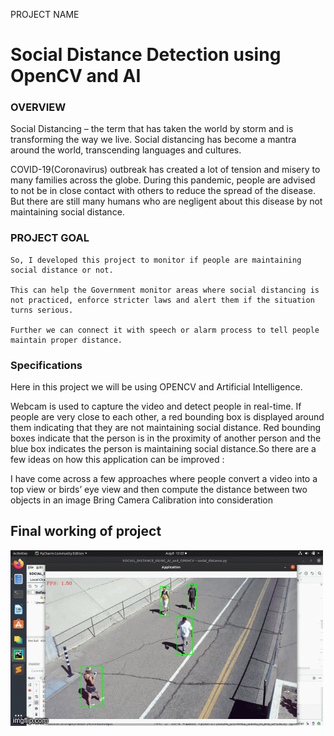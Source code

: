 
PROJECT NAME  

# Social Distance Detection using OpenCV and AI 

 

### OVERVIEW 

Social Distancing – the term that has taken the world by storm and is transforming the way we live. Social distancing has become a mantra around the world, transcending languages and cultures. 

COVID-19(Coronavirus) outbreak has created a lot of tension and misery to many families across the globe. During this pandemic, people are advised to not be in close contact with others to reduce the spread of the disease. But there are still many humans who are negligent about this disease by not maintaining social distance.  

### PROJECT GOAL 

    So, I developed this project to monitor if people are maintaining social distance or not. 

    This can help the Government monitor areas where social distancing is not practiced, enforce stricter laws and alert them if the situation turns serious. 

    Further we can connect it with speech or alarm process to tell people maintain proper distance. 

### Specifications 

Here in this project we will be using OPENCV and Artificial Intelligence. 

Webcam is used to capture the video and detect people in real-time. If people are very close to each other, a red bounding box is displayed around them indicating that they are not maintaining social distance. Red bounding boxes indicate that the person is in the proximity of another person and the blue box indicates the person is maintaining social distance.So there are a few ideas on how this application can be improved :

I have come across a few approaches where people convert a video into a top view or birds’ eye view and then compute the distance between two objects in an image
Bring Camera Calibration into consideration

## Final working of project

![social_distance_detctor](social_distance_detctor.gif)
